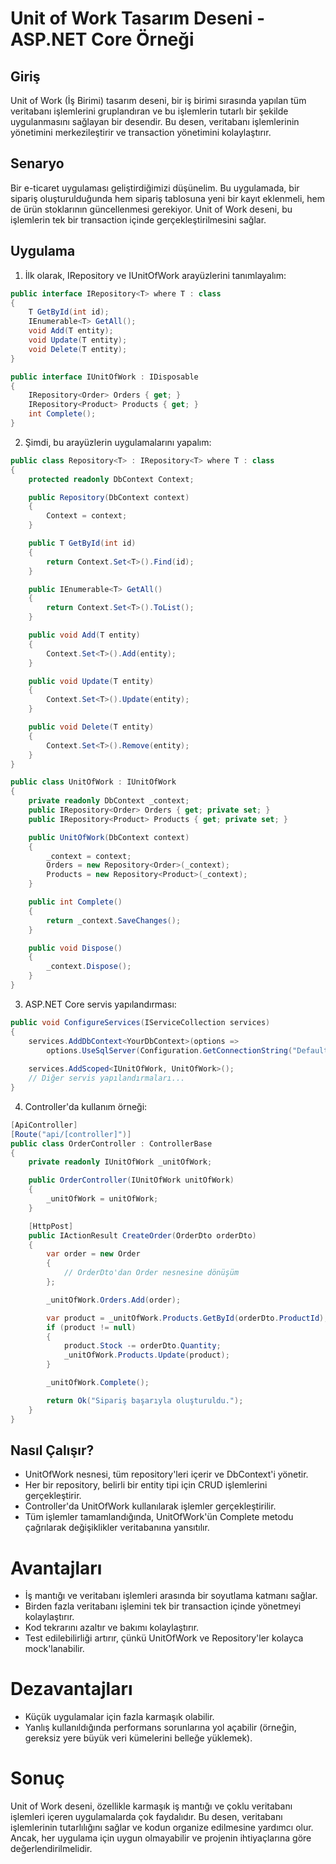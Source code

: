 # Unit of Work Tasarım Deseni - ASP.NET Core Örneği

## Giriş

Unit of Work (İş Birimi) tasarım deseni, bir iş birimi sırasında yapılan tüm veritabanı işlemlerini gruplandıran ve bu işlemlerin tutarlı bir şekilde uygulanmasını sağlayan bir desendir. Bu desen, veritabanı işlemlerinin yönetimini merkezileştirir ve transaction yönetimini kolaylaştırır.

## Senaryo

Bir e-ticaret uygulaması geliştirdiğimizi düşünelim. Bu uygulamada, bir sipariş oluşturulduğunda hem sipariş tablosuna yeni bir kayıt eklenmeli, hem de ürün stoklarının güncellenmesi gerekiyor. Unit of Work deseni, bu işlemlerin tek bir transaction içinde gerçekleştirilmesini sağlar.

## Uygulama

1. İlk olarak, IRepository ve IUnitOfWork arayüzlerini tanımlayalım:

```csharp
public interface IRepository<T> where T : class
{
    T GetById(int id);
    IEnumerable<T> GetAll();
    void Add(T entity);
    void Update(T entity);
    void Delete(T entity);
}

public interface IUnitOfWork : IDisposable
{
    IRepository<Order> Orders { get; }
    IRepository<Product> Products { get; }
    int Complete();
}
```

2. Şimdi, bu arayüzlerin uygulamalarını yapalım:

```csharp
public class Repository<T> : IRepository<T> where T : class
{
    protected readonly DbContext Context;

    public Repository(DbContext context)
    {
        Context = context;
    }

    public T GetById(int id)
    {
        return Context.Set<T>().Find(id);
    }

    public IEnumerable<T> GetAll()
    {
        return Context.Set<T>().ToList();
    }

    public void Add(T entity)
    {
        Context.Set<T>().Add(entity);
    }

    public void Update(T entity)
    {
        Context.Set<T>().Update(entity);
    }

    public void Delete(T entity)
    {
        Context.Set<T>().Remove(entity);
    }
}

public class UnitOfWork : IUnitOfWork
{
    private readonly DbContext _context;
    public IRepository<Order> Orders { get; private set; }
    public IRepository<Product> Products { get; private set; }

    public UnitOfWork(DbContext context)
    {
        _context = context;
        Orders = new Repository<Order>(_context);
        Products = new Repository<Product>(_context);
    }

    public int Complete()
    {
        return _context.SaveChanges();
    }

    public void Dispose()
    {
        _context.Dispose();
    }
}
```

3. ASP.NET Core servis yapılandırması:

```csharp
public void ConfigureServices(IServiceCollection services)
{
    services.AddDbContext<YourDbContext>(options =>
        options.UseSqlServer(Configuration.GetConnectionString("DefaultConnection")));
    
    services.AddScoped<IUnitOfWork, UnitOfWork>();
    // Diğer servis yapılandırmaları...
}
```
4. Controller'da kullanım örneği:

```csharp
[ApiController]
[Route("api/[controller]")]
public class OrderController : ControllerBase
{
    private readonly IUnitOfWork _unitOfWork;

    public OrderController(IUnitOfWork unitOfWork)
    {
        _unitOfWork = unitOfWork;
    }

    [HttpPost]
    public IActionResult CreateOrder(OrderDto orderDto)
    {
        var order = new Order
        {
            // OrderDto'dan Order nesnesine dönüşüm
        };

        _unitOfWork.Orders.Add(order);

        var product = _unitOfWork.Products.GetById(orderDto.ProductId);
        if (product != null)
        {
            product.Stock -= orderDto.Quantity;
            _unitOfWork.Products.Update(product);
        }

        _unitOfWork.Complete();

        return Ok("Sipariş başarıyla oluşturuldu.");
    }
}
```
## Nasıl Çalışır?

- UnitOfWork nesnesi, tüm repository'leri içerir ve DbContext'i yönetir.
- Her bir repository, belirli bir entity tipi için CRUD işlemlerini gerçekleştirir.
- Controller'da UnitOfWork kullanılarak işlemler gerçekleştirilir.
- Tüm işlemler tamamlandığında, UnitOfWork'ün Complete metodu çağrılarak değişiklikler veritabanına yansıtılır.

# Avantajları

- İş mantığı ve veritabanı işlemleri arasında bir soyutlama katmanı sağlar.
- Birden fazla veritabanı işlemini tek bir transaction içinde yönetmeyi kolaylaştırır.
- Kod tekrarını azaltır ve bakımı kolaylaştırır.
- Test edilebilirliği artırır, çünkü UnitOfWork ve Repository'ler kolayca mock'lanabilir.

# Dezavantajları

- Küçük uygulamalar için fazla karmaşık olabilir.
- Yanlış kullanıldığında performans sorunlarına yol açabilir (örneğin, gereksiz yere büyük veri kümelerini belleğe yüklemek).

# Sonuç
Unit of Work deseni, özellikle karmaşık iş mantığı ve çoklu veritabanı işlemleri içeren uygulamalarda çok faydalıdır. Bu desen, veritabanı işlemlerinin tutarlılığını sağlar ve kodun organize edilmesine yardımcı olur. Ancak, her uygulama için uygun olmayabilir ve projenin ihtiyaçlarına göre değerlendirilmelidir.